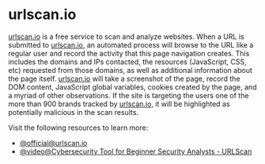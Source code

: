 # urlscan.io

[urlscan.io](http://urlscan.io) is a free service to scan and analyze websites. When a URL is submitted to [urlscan.io](http://urlscan.io), an automated process will browse to the URL like a regular user and record the activity that this page navigation creates. This includes the domains and IPs contacted, the resources (JavaScript, CSS, etc) requested from those domains, as well as additional information about the page itself. [urlscan.io](http://urlscan.io) will take a screenshot of the page, record the DOM content, JavaScript global variables, cookies created by the page, and a myriad of other observations. If the site is targeting the users one of the more than 900 brands tracked by [urlscan.io](http://urlscan.io), it will be highlighted as potentially malicious in the scan results.

Visit the following resources to learn more:

- [@official@urlscan.io](https://urlscan.io/)
- [@video@Cybersecurity Tool for Beginner Security Analysts - URLScan](https://www.youtube.com/watch?v=tA60bJstrQQ)